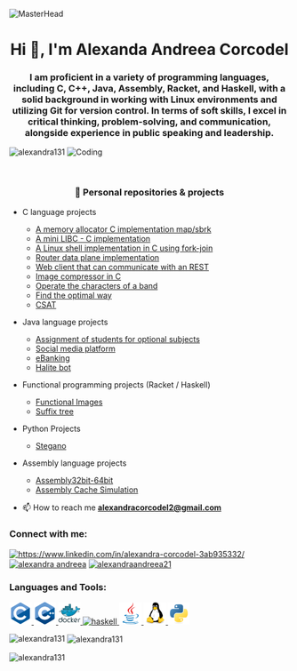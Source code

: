 ![MasterHead](https://www.telework.ro/wp-content/uploads/2014/11/code-113611.jpg)
<h1 align="center">Hi 👋, I'm Alexanda Andreea Corcodel</h1>
<h3 align="center">I am proficient in a variety of programming languages, including C, C++, Java, Assembly, Racket, and Haskell, with a solid background in working with Linux environments and utilizing Git for version control. In terms of soft skills, I excel in critical thinking, problem-solving, and communication, alongside experience in public speaking and leadership.</h3>

<img align="right" alt="Coding" width="400" src="https://www.businessdays.ro/Files/Files/inteligenta%20artficiala.jpg">

<p align="left"> <img src="https://komarev.com/ghpvc/?username=alexandra131&label=Profile%20views&color=0e75b6&style=flat" alt="alexandra131" /> </p>

<p align="left"> <a href="https://twitter.com/" target="blank"><img src="https://img.shields.io/twitter/follow/?logo=twitter&style=for-the-badge" alt="" /></a> </p>

<h3 align="center"> 🔭 Personal repositories & projects</h3>

- C language projects
  - [A memory allocator C implementation map/sbrk](https://github.com/Alexandra131/MemoryAllocator)
  - [A mini LIBC - C implementation](https://github.com/Alexandra131/MiniLibC)
  - [A Linux shell implementation in C using fork-join](https://github.com/Alexandra131/MiniShell)
  - [Router data plane implementation](https://github.com/Alexandra131/Router1)
  - [Web client that can communicate with an REST](https://github.com/Alexandra131/ClientServerApplication)
  - [Image compressor in C](https://github.com/Alexandra131/PPM-image-compressor)
  - [Operate the characters of a band](https://github.com/Alexandra131/MagicTape)
  - [Find the optimal way](https://github.com/Alexandra131/Graphs)
  - [CSAT](https://github.com/Alexandra131/CSAT)

 - Java language projects
    - [Assignment of students for optional subjects](https://github.com/Alexandra131/Assignment-of-students-for-optional-subjects)
    - [Social media platform](https://github.com/Alexandra131/SocialMediaPlatform)
    - [eBanking](https://github.com/Alexandra131/eBanking)
    - [Halite bot](https://github.com/Alexandra131/HaliteBot)

- Functional programming projects (Racket / Haskell)
  - [Functional Images](https://github.com/Alexandra131/FunctionalImages)
  - [Suffix tree](https://github.com/Alexandra131/SuffixTree)

- Python Projects
  - [Stegano](https://github.com/Alexandra131/Stegano)

- Assembly language projects
  - [Assembly32bit-64bit](https://github.com/Alexandra131/Assembly32bit-64bit-)
  - [Assembly Cache Simulation](https://github.com/Alexandra131/Assembly)

  
- 📫 How to reach me **alexandracorcodel2@gmail.com**

<h3 align="left">Connect with me:</h3>
<p align="left">
<a href="https://www.linkedin.com/in/alexandra-corcodel-3ab935332/" target="blank"><img align="center" src="https://raw.githubusercontent.com/rahuldkjain/github-profile-readme-generator/master/src/images/icons/Social/linked-in-alt.svg" alt="https://www.linkedin.com/in/alexandra-corcodel-3ab935332/" height="30" width="40" /></a>
<a href="https://www.facebook.com/profile.php?id=100041003867472" target="blank"><img align="center" src="https://raw.githubusercontent.com/rahuldkjain/github-profile-readme-generator/master/src/images/icons/Social/facebook.svg" alt="alexandra andreea" height="30" width="40" /></a>
<a href="https://www.instagram.com/alexandraandreea21/" target="blank"><img align="center" src="https://raw.githubusercontent.com/rahuldkjain/github-profile-readme-generator/master/src/images/icons/Social/instagram.svg" alt="alexandraandreea21" height="30" width="40" /></a>
</p>

<h3 align="left">Languages and Tools:</h3>
<p align="left"> <a href="https://www.cprogramming.com/" target="_blank" rel="noreferrer"> <img src="https://raw.githubusercontent.com/devicons/devicon/master/icons/c/c-original.svg" alt="c" width="40" height="40"/> </a> <a href="https://www.w3schools.com/cpp/" target="_blank" rel="noreferrer"> <img src="https://raw.githubusercontent.com/devicons/devicon/master/icons/cplusplus/cplusplus-original.svg" alt="cplusplus" width="40" height="40"/> </a> <a href="https://www.docker.com/" target="_blank" rel="noreferrer"> <img src="https://raw.githubusercontent.com/devicons/devicon/master/icons/docker/docker-original-wordmark.svg" alt="docker" width="40" height="40"/> </a> <a href="https://www.haskell.org/" target="_blank" rel="noreferrer"> <img src="https://upload.wikimedia.org/wikipedia/commons/1/1c/Haskell-Logo.svg" alt="haskell" width="40" height="40"/> </a> <a href="https://www.java.com" target="_blank" rel="noreferrer"> <img src="https://raw.githubusercontent.com/devicons/devicon/master/icons/java/java-original.svg" alt="java" width="40" height="40"/> </a> <a href="https://www.linux.org/" target="_blank" rel="noreferrer"> <img src="https://raw.githubusercontent.com/devicons/devicon/master/icons/linux/linux-original.svg" alt="linux" width="40" height="40"/> </a> <a href="https://www.python.org" target="_blank" rel="noreferrer"> <img src="https://raw.githubusercontent.com/devicons/devicon/master/icons/python/python-original.svg" alt="python" width="40" height="40"/> </a> </p>

<p><img align="left" src="https://github-readme-stats.vercel.app/api/top-langs?username=alexandra131&show_icons=true&locale=en&layout=compact" alt="alexandra131" /></p>

<p>&nbsp;<img align="center" src="https://github-readme-stats.vercel.app/api?username=alexandra131&show_icons=true&locale=en" alt="alexandra131" /></p>

<p><img align="center" src="https://github-readme-streak-stats.herokuapp.com/?user=alexandra131&" alt="alexandra131" /></p>
